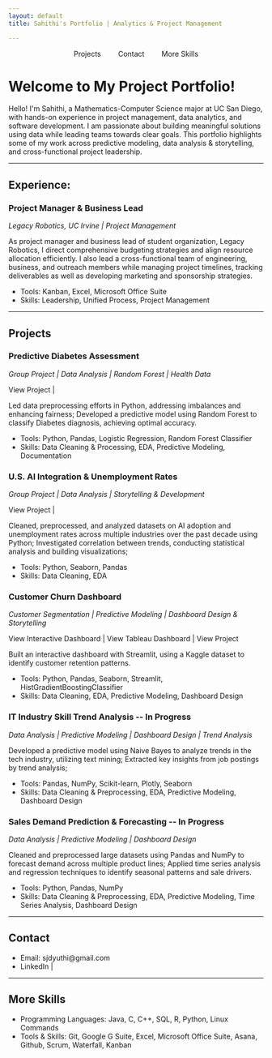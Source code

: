 ```yaml
---
layout: default
title: Sahithi's Portfolio | Analytics & Project Management 

---
```

<div style="text-align: center; margin-bottom: 20px;">
  <a href="#Projects" style="margin: 0 15px;">Projects</a>
  <a href="#Contact" style="margin: 0 15px;">Contact</a>
  <a href="#More Skills" style="margin: 0 15px;">More Skills</a>
</div>

# Welcome to My Project Portfolio!

Hello! I'm Sahithi, a Mathematics-Computer Science major at UC San Diego, with hands-on experience in project management, data analytics, and software development. I am passionate about building meaningful solutions using data while leading teams towards clear goals. This portfolio highlights some of my work across predictive modeling, data analysis & storytelling, and cross-functional project leadership.  

--- 

## Experience: 
### Project Manager & Business Lead 
*Legacy Robotics, UC Irvine | Project Management*

As project manager and business lead of student organization, Legacy Robotics, I direct comprehensive budgeting strategies and align resource allocation efficiently. I also lead a cross-functional team of engineering, business, and outreach members while managing project timelines, tracking deliverables as well as developing marketing and sponsorship strategies. 

- Tools: Kanban, Excel, Microsoft Office Suite
- Skills: Leadership, Unified Process, Project Management


---
## Projects <a name="Projects"></a>

### Predictive Diabetes Assessment 
*Group Project | Data Analysis | Random Forest | Health Data*

<a href="https://github.com/sahithidj/gp-predictive-diabetes" target="_blank" rel="noopener noreferrer" style="border: none; box-shadow: none; text-decoration: none;">View Project</a> | 

Led data preprocessing efforts in Python, addressing imbalances and enhancing fairness; Developed a predictive model using Random Forest to classify Diabetes diagnosis, achieving optimal accuracy.

- Tools: Python, Pandas, Logistic Regression, Random Forest Classifier
- Skills: Data Cleaning & Processing, EDA, Predictive Modeling, Documentation

### U.S. AI Integration & Unemployment Rates
*Group Project | Data Analysis | Storytelling & Development*


<a href="https://github.com/sahithidj/gp-AI-unemployment-analysis" target="_blank" rel="noopener noreferrer" style="border: none; box-shadow: none; text-decoration: none;">View Project</a> | 

Cleaned, preprocessed, and analyzed datasets on AI adoption and unemployment rates across multiple industries over the past decade using Python; Investigated correlation between trends, conducting statistical analysis and building visualizations; 

- Tools: Python, Seaborn, Pandas
- Skills: Data Cleaning, EDA

### Customer Churn Dashboard 
*Customer Segmentation | Predictive Modeling | Dashboard Design & Storytelling*

<a href="https://p1-customer-churn-dashboard1.streamlit.app/" target="_blank" rel="noopener noreferrer">View Interactive Dashboard</a> | 
<a href="https://public.tableau.com/shared/99WKNXR9K?:display_count=n&:origin=viz_share_link" target="_blank" rel="noopener noreferrer">View Tableau Dashboard</a> | 
<a href="https://github.com/sahithidj/p1-customer-churn" target="_blank" rel="noopener noreferrer" style="border: none; box-shadow: none; text-decoration: none;">View Project</a>

Built an interactive dashboard with Streamlit, using a Kaggle dataset to identify customer retention patterns. 

- Tools: Python, Pandas, Seaborn, Streamlit, HistGradientBoostingClassifier
- Skills: Data Cleaning, EDA, Predictive Modeling, Dashboard Design

### IT Industry Skill Trend Analysis -- In Progress 
*Data Analysis | Predictive Modeling | Dashboard Design | Trend Analysis*


Developed a predictive model using Naive Bayes to analyze trends in the tech industry, utilizing text mining; Extracted key insights from job postings by trend analysis;

- Tools: Pandas, NumPy, Scikit-learn, Plotly, Seaborn 
- Skills: Data Cleaning & Preprocessing, EDA, Predictive Modeling, Dashboard Design 

### Sales Demand Prediction & Forecasting -- In Progress 
*Data Analysis | Predictive Modeling | Dashboard Design*

Cleaned and preprocessed large datasets using Pandas and NumPy to forecast demand across multiple product lines; Applied time series analysis and regression techniques to identify seasonal patterns and sale drivers. 

- Tools: Python, Pandas, NumPy
- Skills: Data Cleaning & Preprocessing, EDA, Predictive Modeling, Time Series Analysis, Dashboard Design

---
## Contact <a name="Contact"></a>
- Email: [sjdyuthi@gmail.com](mailto:sjdyuthi@gmail.com)
- <a href="https://www.linkedin.com/in/sahithi-josyam-41132031b" target="_blank" rel="noopener noreferrer" style="border: none; box-shadow: none; text-decoration: none;">LinkedIn</a> | 

---
## More Skills <a name="More Skills"></a>
- Programming Languages: Java, C, C++, SQL, R, Python, Linux Commands 
- Tools & Skills: Git, Google G Suite, Excel, Microsoft Office Suite, Asana, Github, Scrum, Waterfall, Kanban








<style>
a, a:visited, a:hover, a:focus {
  border: none !important;
  outline: none !important;
  box-shadow: none !important;
  text-decoration: none !important;
  background: none !important;
}
</style>